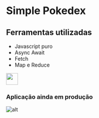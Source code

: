 # Simple Pokedex

## Ferramentas utilizadas
- Javascript puro
- Async Await
- Fetch
- Map e Reduce

<img src="https://img.icons8.com/ios-filled/50/000000/under-construction.png" width="32px" height="32px"/>

### Aplicação ainda em produção

![alt](./assets/img/pokedexapi.gif)
